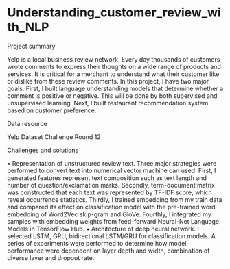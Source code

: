 # Understanding_customer_review_with_NLP

Project summary

Yelp is a local business review network.  Every day thousands of customers wrote comments to express their thoughts on a wide range of products and services. It is critical for a merchant to understand what their customer like or dislike from these review comments.
In this project, I have two major goals. First, I built language understanding models that determine whether a comment is positive or negative. This will be done by both supervised and unsupervised learning. Next, I built restaurant recommendation system based on customer preference.


Data resource

Yelp Dataset Challenge Round 12


Challenges and solutions

•	Representation of unstructured review text. Three major strategies were performed to convert text into numerical vector machine can used. First, I generated features represent text composition such as text length and number of question/exclamation marks. Secondly, term-document matrix was constructed that each text was represented by TF-IDF score, which reveal occurrence statistics. Thirdly, I trained embedding from my train data and compared its effect on classification model with the pre-trained word embedding of Word2Vec skip-gram and GloVe. Fourthly, I integrated my samples with embedding weights from feed-forward Neural-Net Language Models in TensorFlow Hub. 
•	Architecture of deep neural network.  I selected LSTM, GRU, bidirectional LSTM/GRU for classification models. A series of experiments were performed to determine how model performance were dependent on layer depth and width, combination of diverse layer and dropout rate.
